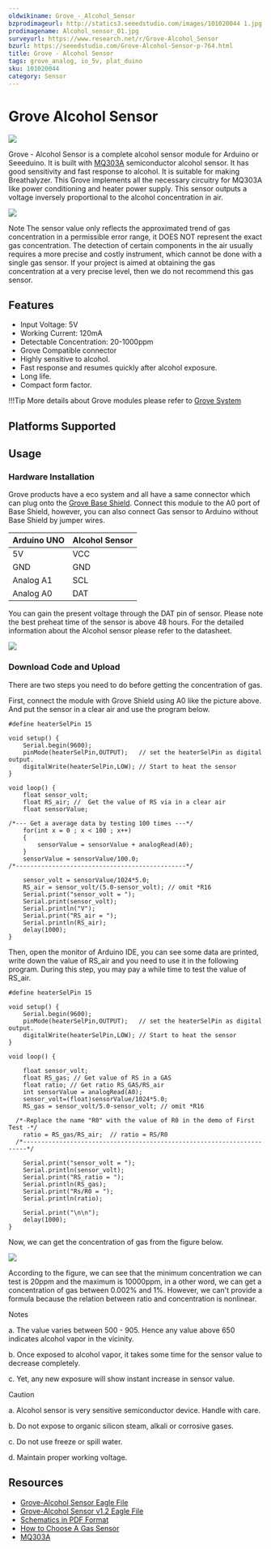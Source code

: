 ```yaml
---
oldwikiname: Grove_-_Alcohol_Sensor
bzprodimageurl: http://statics3.seeedstudio.com/images/101020044 1.jpg
prodimagename: Alcohol_sensor_01.jpg
surveyurl: https://www.research.net/r/Grove-Alcohol_Sensor
bzurl: https://seeedstudio.com/Grove-Alcohol-Sensor-p-764.html
title: Grove - Alcohol Sensor
tags: grove_analog, io_5v, plat_duino
sku: 101020044
category: Sensor
---
```


# Grove Alcohol Sensor

![](https://raw.githubusercontent.com/SeeedDocument/Grove-Alcohol\_Sensor/master/img/Alcohol\_sensor\_01.jpg)

Grove - Alcohol Sensor is a complete alcohol sensor module for Arduino or Seeeduino. It is built with [MQ303A](https://raw.githubusercontent.com/SeeedDocument/Grove-Alcohol\_Sensor/master/res/MQ303A.pdf) semiconductor alcohol sensor. It has good sensitivity and fast response to alcohol. It is suitable for making Breathalyzer. This Grove implements all the necessary circuitry for MQ303A like power conditioning and heater power supply. This sensor outputs a voltage inversely proportional to the alcohol concentration in air.

[![](https://raw.githubusercontent.com/SeeedDocument/common/master/Get\_One\_Now\_Banner.png)](http://www.seeedstudio.com/Grove-Alcohol-Sensor-p-764.html)

Note The sensor value only reflects the approximated trend of gas concentration in a permissible error range, it DOES NOT represent the exact gas concentration. The detection of certain components in the air usually requires a more precise and costly instrument, which cannot be done with a single gas sensor. If your project is aimed at obtaining the gas concentration at a very precise level, then we do not recommend this gas sensor.

## Features

* Input Voltage: 5V
* Working Current: 120mA
* Detectable Concentration: 20-1000ppm
* Grove Compatible connector
* Highly sensitive to alcohol.
* Fast response and resumes quickly after alcohol exposure.
* Long life.
* Compact form factor.

!!!Tip More details about Grove modules please refer to [Grove System](http://wiki.seeed.cc/Grove\_System/)

## Platforms Supported

## Usage

### Hardware Installation

Grove products have a eco system and all have a same connector which can plug onto the [Grove Base Shield](https://app.gitbook.com/Base\_Shield\_V2). Connect this module to the A0 port of Base Shield, however, you can also connect Gas sensor to Arduino without Base Shield by jumper wires.

| Arduino UNO | Alcohol Sensor |
| ----------- | -------------- |
| 5V          | VCC            |
| GND         | GND            |
| Analog A1   | SCL            |
| Analog A0   | DAT            |

You can gain the present voltage through the DAT pin of sensor. Please note the best preheat time of the sensor is above 48 hours. For the detailed information about the Alcohol sensor please refer to the datasheet.

![](https://raw.githubusercontent.com/SeeedDocument/Grove-Alcohol\_Sensor/master/img/Twig\_Alcohol\_Sensor\_Connected\_To\_Seeeduino\_via\_BaseStem.jpg)

### Download Code and Upload

There are two steps you need to do before getting the concentration of gas.

First, connect the module with Grove Shield using A0 like the picture above. And put the sensor in a clear air and use the program below.

```
#define heaterSelPin 15

void setup() {
    Serial.begin(9600);
    pinMode(heaterSelPin,OUTPUT);   // set the heaterSelPin as digital output.
    digitalWrite(heaterSelPin,LOW); // Start to heat the sensor
}

void loop() {
    float sensor_volt;
    float RS_air; //  Get the value of RS via in a clear air
    float sensorValue;

/*--- Get a average data by testing 100 times ---*/
    for(int x = 0 ; x < 100 ; x++)
    {
        sensorValue = sensorValue + analogRead(A0);
    }
    sensorValue = sensorValue/100.0;
/*-----------------------------------------------*/

    sensor_volt = sensorValue/1024*5.0;
    RS_air = sensor_volt/(5.0-sensor_volt); // omit *R16
    Serial.print("sensor_volt = ");
    Serial.print(sensor_volt);
    Serial.println("V");
    Serial.print("RS_air = ");
    Serial.println(RS_air);
    delay(1000);
}
```

Then, open the monitor of Arduino IDE, you can see some data are printed, write down the value of RS\_air and you need to use it in the following program. During this step, you may pay a while time to test the value of RS\_air.

```
#define heaterSelPin 15

void setup() {
    Serial.begin(9600);
    pinMode(heaterSelPin,OUTPUT);   // set the heaterSelPin as digital output.
    digitalWrite(heaterSelPin,LOW); // Start to heat the sensor
}

void loop() {

    float sensor_volt;
    float RS_gas; // Get value of RS in a GAS
    float ratio; // Get ratio RS_GAS/RS_air
    int sensorValue = analogRead(A0);
    sensor_volt=(float)sensorValue/1024*5.0;
    RS_gas = sensor_volt/5.0-sensor_volt; // omit *R16

  /*-Replace the name "R0" with the value of R0 in the demo of First Test -*/
    ratio = RS_gas/RS_air;  // ratio = RS/R0
  /*-----------------------------------------------------------------------*/

    Serial.print("sensor_volt = ");
    Serial.println(sensor_volt);
    Serial.print("RS_ratio = ");
    Serial.println(RS_gas);
    Serial.print("Rs/R0 = ");
    Serial.println(ratio);

    Serial.print("\n\n");
    delay(1000);
}
```

Now, we can get the concentration of gas from the figure below.

![](https://raw.githubusercontent.com/SeeedDocument/Grove-Alcohol\_Sensor/master/img/Gas\_Sensor\_5.png)

According to the figure, we can see that the minimum concentration we can test is 20ppm and the maximum is 10000ppm, in a other word, we can get a concentration of gas between 0.002% and 1%. However, we can't provide a formula because the relation between ratio and concentration is nonlinear.

Notes

&#x20;a. The value varies between 500 - 905. Hence any value above 650 indicates alcohol vapor in the vicinity.

&#x20;b. Once exposed to alcohol vapor, it takes some time for the sensor value to decrease completely.

&#x20;c. Yet, any new exposure will show instant increase in sensor value.

Caution

&#x20;a. Alcohol sensor is very sensitive semiconductor device. Handle with care.

&#x20;b. Do not expose to organic silicon steam, alkali or corrosive gases.

&#x20;c. Do not use freeze or spill water.

&#x20;d. Maintain proper working voltage.

## Resources

* [Grove-Alcohol Sensor Eagle File](https://raw.githubusercontent.com/SeeedDocument/Grove-Alcohol\_Sensor/master/res/Twig\_-\_Alcohol\_Sensor\_Eagle\_Files.zip)
* [Grove-Alcohol Sensor v1.2 Eagle File](https://raw.githubusercontent.com/SeeedDocument/Grove-Alcohol\_Sensor/master/res/Grove-Alcohol\_Sensor\_sch\_pcbv1.2.zip)
* [Schematics in PDF Format](https://github.com/SeeedDocument/Grove-Alcohol\_Sensor/raw/master/res/Grove%20-%20Alcohol%20Sensor%20v1.2.pdf)
* [How to Choose A Gas Sensor](https://app.gitbook.com/How\_to\_choose\_A\_Gas\_Sensor)
* [MQ303A](https://raw.githubusercontent.com/SeeedDocument/Grove-Alcohol\_Sensor/master/res/MQ303A.pdf)
